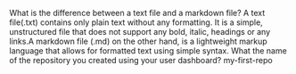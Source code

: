 What is the difference between a text file and a markdown file? A text file(.txt) contains only plain text without any formatting. It is a simple, unstructured file that does not support any bold, italic, headings or any links.A markdown file (.md) on the other hand, is a lightweight markup language that allows for formatted text using simple syntax. 
What the name of the repository you created using your user dashboard?    my-first-repo  
